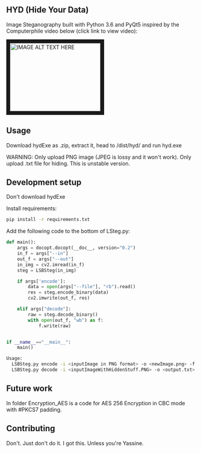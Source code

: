 ## HYD (Hide Your Data)

Image Steganography built with Python 3.6 and PyQt5 inspired by the Computerphile video below (click link to view video):

<a href="http://www.youtube.com/watch?feature=player_embedded&v=TWEXCYQKyDc
" target="_blank"><img src="http://img.youtube.com/vi/TWEXCYQKyDc/0.jpg" 
alt="IMAGE ALT TEXT HERE" width="240" height="180" border="10" /></a>

## Usage
Download hydExe as .zip, extract it, head to /dist/hyd/ and run hyd.exe

WARNING:  Only upload PNG image (JPEG is lossy and it won't work).  Only upload .txt file for hiding.  This is unstable version.

## Development setup

Don't download hydExe

Install requirements:

```sh
pip install -r requirements.txt
```

Add the following code to the bottom of LSteg.py:

```python
def main():
    args = docopt.docopt(__doc__, version="0.2")
    in_f = args["--in"]
    out_f = args["--out"]
    in_img = cv2.imread(in_f)
    steg = LSBSteg(in_img)

    if args['encode']:
        data = open(args["--file"], "rb").read()
        res = steg.encode_binary(data)
        cv2.imwrite(out_f, res)

    elif args["decode"]:
        raw = steg.decode_binary()
        with open(out_f, "wb") as f:
            f.write(raw)


if __name__=="__main__":
    main()
```

```sh
Usage:
  LSBSteg.py encode -i <inputImage in PNG format> -o <newImage.png> -f <file>
  LSBSteg.py decode -i <inputImageWithHiddenStuff.PNG> -o <output.txt>
```

## Future work

In folder Encryption_AES is a code for AES 256 Encryption in CBC mode with #PKCS7 padding.

## Contributing

Don't.  Just don't do it.  I got this.  Unless you're Yassine.
